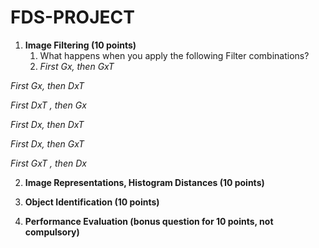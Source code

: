 # FDS-PROJECT

1. **Image Filtering (10 points)**
    1. What happens when you apply the following Filter combinations? 
    2. *First Gx, then GxT*
 
 *First Gx, then DxT*
 
 *First DxT , then Gx*
 
 *First Dx, then DxT*
 
 *First Dx, then GxT*
 
 *First GxT , then Dx*
 

2. **Image Representations, Histogram Distances (10 points)**

3. **Object Identification (10 points)**

4. **Performance Evaluation (bonus question for 10 points, not compulsory)**
